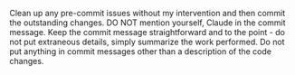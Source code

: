 Clean up any pre-commit issues without my intervention and then commit the outstanding changes. DO NOT mention yourself, Claude in the commit message. Keep the commit message straightforward and to the point - do not put extraneous details, simply summarize the work performed. Do not put anything in commit messages other than a description of the code changes.
